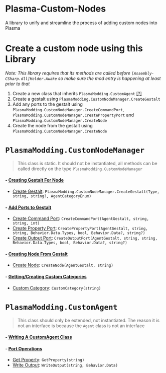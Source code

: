 # Plasma-Custom-Nodes
A library to unify and streamline the process of adding custom nodes into Plasma

# Create a custom node using this Library
*Note: This library requires that its methods are called before `[Assembly-CSharp.dll]Holder.Awake` so make sure the mod entry is happening at least prior to that*

1. Create a new class that inherits `PlasmaModding.CustomAgent` [[?]](https://github.com/Plasma-Modding/Plasma-Custom-Nodes/wiki/Writing-a-CustomAgent-class)
2. Create a gestalt using `PlasmaModding.CustomNodeManager.CreateGestalt`
3. Add any ports to the gestalt using `PlasmaModding.CustomNodeManager.CreateCommandPort`, `PlasmaModding.CustomNodeManager.CreatePropertyPort` and `PlasmaModding.CustomNodeManager.CreateNode`
4. Create the node from the gestalt using `PlasmaModding.CustomNodeManager.CreateNode`

# `PlasmaModding.CustomNodeManager`
> This class is static. It should not be instantiated, all methods can be called directly on the type `PlasmaModding.CustomNodeManager`
#### - [Creating Gestalt For Node](https://github.com/Plasma-Modding/Plasma-Custom-Nodes/wiki/Create-Gestalt-Method) 
   - [Create Gestalt](https://github.com/Plasma-Modding/Plasma-Custom-Nodes/wiki/Create-Gestalt-Method#creategestalttype-string-string-agentcategoryenum): `PlasmaModding.CustomNodeManager.CreateGestalt(Type, string, string?, AgentCategoryEnum)`
#### - [Add Ports to Gestalt](https://github.com/Plasma-Modding/Plasma-Custom-Nodes/wiki/Port-Creation-Methods)
   - [Create Command Port](https://github.com/Plasma-Modding/Plasma-Custom-Nodes/wiki/Port-Creation-Methods#createcommandportagentgestalt-string-string-int): `CreateCommandPort(AgentGestalt, string, string, int)`
   - [Create Property Port](https://github.com/Plasma-Modding/Plasma-Custom-Nodes/wiki/Port-Creation-Methods#createpropertyportagentgestalt-string-string-behaviordatatypes-bool-behaviordata-string): `CreatePropertyPort(AgentGestalt, string, string, Behavior.Data.Types, bool, Behavior.Data?, string?)`
   - [Create Output Port](https://github.com/Plasma-Modding/Plasma-Custom-Nodes/wiki/Port-Creation-Methods#createoutputportagentgestalt-string-string-behaviordatatypes-bool-behaviordata-string): `CreateOutputPort(AgentGestalt, string, string, Behavior.Data.Types, bool, Behavior.Data?, string?)`
#### - [Creating Node From Gestalt](https://github.com/Plasma-Modding/Plasma-Custom-Nodes/wiki/Create-Node-Method)
   - [Create Node](https://github.com/Plasma-Modding/Plasma-Custom-Nodes/wiki/Create-Node-Method#createnodeagentgestalt-string): `CreateNode(AgentGestalt, string)`
#### - [Getting/Creating Custom Categories](https://github.com/Plasma-Modding/Plasma-Custom-Nodes/wiki/Custom-Category-Method)
   - [Custom Category](https://github.com/Plasma-Modding/Plasma-Custom-Nodes/wiki/Custom-Category-Method#customcategorystring): `CustomCategory(string)`

# `PlasmaModding.CustomAgent`
> This class should only be extended, not instantiated. The reason it is not an interface is because the `Agent` class is not an interface
#### - [Writing A CustomAgent Class](https://github.com/Plasma-Modding/Plasma-Custom-Nodes/wiki/Writing-a-CustomAgent-class)
#### - [Port Operations](https://github.com/Plasma-Modding/Plasma-Custom-Nodes/wiki/Port-Operations)
   - [Get Property](https://github.com/Plasma-Modding/Plasma-Custom-Nodes/wiki/Port-Operations#getpropertystring): `GetProperty(string)`
   - [Write Output](https://github.com/Plasma-Modding/Plasma-Custom-Nodes/wiki/Port-Operations#writeoutputstring-behaviordata): `WriteOutput(string, Behavior.Data)`
